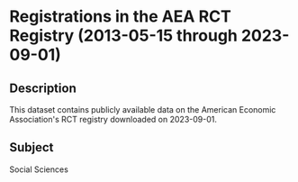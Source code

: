 # Registrations in the AEA RCT Registry (2013-05-15 through 2023-09-01)

## Description 
This dataset contains publicly available data on the American Economic Association's RCT registry downloaded on 2023-09-01.

## Subject
Social Sciences
